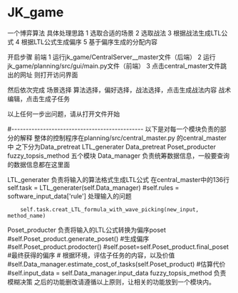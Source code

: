 # JK_game
一个博弈算法
具体处理思路
1 选取合适的场景
2 选取战法
3 根据战法生成LTL公式
4 根据LTL公式生成偏序
5 基于偏序生成的分配内容

开启步骤 前端
1 运行jk_game/CentralServer__master文件（后端）
2 运行jk_game/planning/src/gui/main.py文件（前端）
3 点击central_master文件跳出的网址 则打开访问界面

然后依次完成 场景选择  算法选择，偏好选择，战法选择，点击生成战法内容 
  战术编辑，点击生成子任务

以上任何一步出问题，请从打开文件开始

#----------------------------------------------
以下是对每一个模块负责的部分的解释
整体的控制程序在planning/src/central_master.py 的central_master中
之下分为Data_pretreat LTL_generater Data_pretreat Poset_producter fuzzy_topsis_method 五个模块
Data_manager 负责统筹数据信息，一般要查询的数据信息都在这里面

LTL_generater 负责将输入的算法格式生成LTL公式
        在central_master中的136行
        self.task = LTL_generater(self.Data_manager)
        #self.rules = software_input_data['rule']
        处理输入的问题

        self.task.creat_LTL_formula_with_wave_picking(new_input, method_name)
Poset_producter 负责将输入的LTL公式转换为偏序poset
        #self.Poset_product.generate_poset() #生成偏序
        #self.Poset_product.prodocter()
        #self.poset=self.Poset_product.final_poset #最终获得的偏序
        # 根据环境，评估子任务的内容，以及价值
        #self.Data_manager.estimate_cost_of_tasks(self.Poset_product) #估算代价
        #self.input_data = self.Data_manager.input_data 
fuzzy_topsis_method 负责模糊决策 
之后的功能删改请遵循以上原则，让相关的功能放到一个模块内。


  
